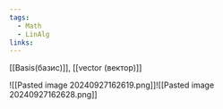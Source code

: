 ```yaml
---
tags:
  - Math
  - LinAlg
links:
---
```


[[Basis(базис)]], [[vector (вектор)]]

![[Pasted image 20240927162619.png]]![[Pasted image 20240927162628.png]]